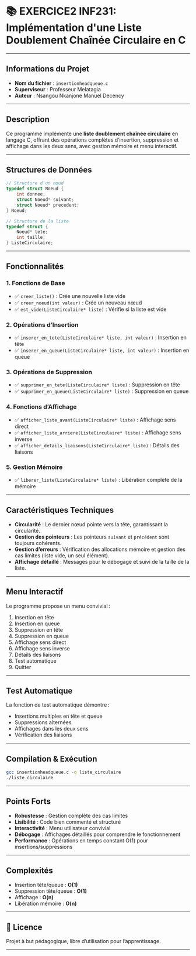 # 📚 EXERCICE2 INF231: Implémentation d'une Liste Doublement Chaînée Circulaire en C

---

##  Informations du Projet

- **Nom du fichier** : `insertionheadqueue.c`
- **Superviseur** : Professeur Melatagia
- **Auteur** : Nsangou Nkanjone Manuel Decency

---

##  Description

Ce programme implémente une **liste doublement chaînée circulaire** en langage C, offrant des opérations complètes d’insertion, suppression et affichage dans les deux sens, avec gestion mémoire et menu interactif.

---

##  Structures de Données

```c
// Structure d'un nœud
typedef struct Noeud {
    int donnee;
    struct Noeud* suivant;
    struct Noeud* precedent;
} Noeud;

// Structure de la liste
typedef struct {
    Noeud* tete;
    int taille;
} ListeCirculaire;
```

---

##  Fonctionnalités

### 1. Fonctions de Base
- ✅ `creer_liste()` : Crée une nouvelle liste vide
- ✅ `creer_noeud(int valeur)` : Crée un nouveau nœud
- ✅ `est_vide(ListeCirculaire* liste)` : Vérifie si la liste est vide

### 2. Opérations d’Insertion
- ✅ `inserer_en_tete(ListeCirculaire* liste, int valeur)` : Insertion en tête
- ✅ `inserer_en_queue(ListeCirculaire* liste, int valeur)` : Insertion en queue

### 3. Opérations de Suppression
- ✅ `supprimer_en_tete(ListeCirculaire* liste)` : Suppression en tête
- ✅ `supprimer_en_queue(ListeCirculaire* liste)` : Suppression en queue

### 4. Fonctions d’Affichage
- ✅ `afficher_liste_avant(ListeCirculaire* liste)` : Affichage sens direct
- ✅ `afficher_liste_arriere(ListeCirculaire* liste)` : Affichage sens inverse
- ✅ `afficher_details_liaisons(ListeCirculaire* liste)` : Détails des liaisons

### 5. Gestion Mémoire
- ✅ `liberer_liste(ListeCirculaire* liste)` : Libération complète de la mémoire

---

##  Caractéristiques Techniques

- **Circularité** : Le dernier nœud pointe vers la tête, garantissant la circularité.
- **Gestion des pointeurs** : Les pointeurs `suivant` et `précédent` sont toujours cohérents.
- **Gestion d’erreurs** : Vérification des allocations mémoire et gestion des cas limites (liste vide, un seul élément).
- **Affichage détaillé** : Messages pour le débogage et suivi de la taille de la liste.

---

##   Menu Interactif

Le programme propose un menu convivial :

1. Insertion en tête  
2. Insertion en queue  
3. Suppression en tête  
4. Suppression en queue  
5. Affichage sens direct  
6. Affichage sens inverse  
7. Détails des liaisons  
8. Test automatique  
0. Quitter  

---

##   Test Automatique

La fonction de test automatique démontre :
- Insertions multiples en tête et queue
- Suppressions alternées
- Affichages dans les deux sens
- Vérification des liaisons

---

##   Compilation & Exécution

```bash
gcc insertionheadqueue.c -o liste_circulaire
./liste_circulaire
```

---

##   Points Forts

- **Robustesse** : Gestion complète des cas limites
- **Lisibilité** : Code bien commenté et structuré
- **Interactivité** : Menu utilisateur convivial
- **Débogage** : Affichages détaillés pour comprendre le fonctionnement
- **Performance** : Opérations en temps constant O(1) pour insertions/suppressions

---

##   Complexités

- Insertion tête/queue : **O(1)**
- Suppression tête/queue : **O(1)**
- Affichage : **O(n)**
- Libération mémoire : **O(n)**

---

## **📜 Licence**

Projet à but pédagogique, libre d’utilisation pour l’apprentissage.

---
